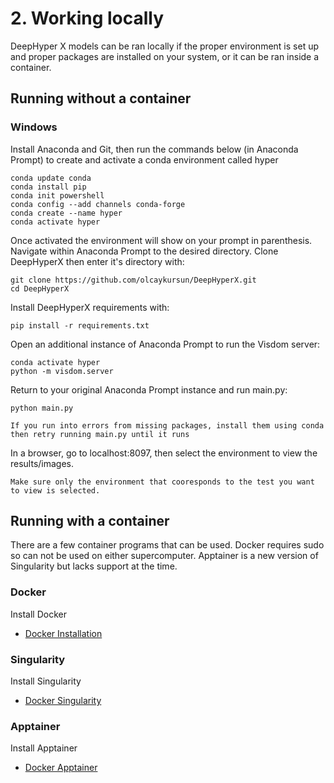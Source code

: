 # 2. Working locally
DeepHyper X models can be ran locally if the proper environment is set up and proper packages are installed on your system, or it can be ran inside a container.

## Running without a container

### Windows
Install Anaconda and Git, then run the commands below (in Anaconda Prompt) to create and activate a conda environment called hyper
```
conda update conda
conda install pip
conda init powershell
conda config --add channels conda-forge 
conda create --name hyper 
conda activate hyper
```
Once activated the environment will show on your prompt in parenthesis. 
Navigate within Anaconda Prompt to the desired directory. Clone DeepHyperX then enter it's directory with:
```
git clone https://github.com/olcaykursun/DeepHyperX.git 
cd DeepHyperX
```
Install DeepHyperX requirements with:
```
pip install -r requirements.txt
```
Open an additional instance of Anaconda Prompt to run the Visdom server:
```
conda activate hyper 
python -m visdom.server
```
Return to your original Anaconda Prompt instance and run main.py:
```
python main.py
```
```{note}
If you run into errors from missing packages, install them using conda then retry running main.py until it runs
```
In a browser, go to localhost:8097, then select the environment to view the results/images.
```{note}
Make sure only the environment that cooresponds to the test you want to view is selected.
```

## Running with a container
There are a few container programs that can be used. Docker requires sudo so can not be used on either supercomputer. Apptainer is a new version of Singularity but lacks support at the time.

### Docker
Install Docker
- [Docker Installation](../guides/docker.md)

### Singularity
Install Singularity
- [Docker Singularity](../guides/singularity.md)

### Apptainer
Install Apptainer
- [Docker Apptainer](../guides/apptainer.md)
